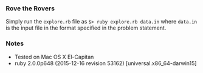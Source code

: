### Rove the Rovers
Simply run the `explore.rb` file as
`$> ruby explore.rb data.in`
where `data.in` is the input file in the format specified in the problem statement.

### Notes
* Tested on Mac OS X El-Capitan
* ruby 2.0.0p648 (2015-12-16 revision 53162) [universal.x86_64-darwin15]
